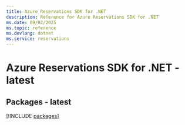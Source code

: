 ```yaml
---
title: Azure Reservations SDK for .NET
description: Reference for Azure Reservations SDK for .NET
ms.date: 09/02/2025
ms.topic: reference
ms.devlang: dotnet
ms.service: reservations
---
```

# Azure Reservations SDK for .NET - latest
## Packages - latest
[!INCLUDE [packages](reservations-index.md)]